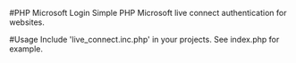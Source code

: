 #PHP Microsoft Login
Simple PHP Microsoft live connect authentication for websites.

#Usage
Include 'live_connect.inc.php' in your projects. See index.php for example.
